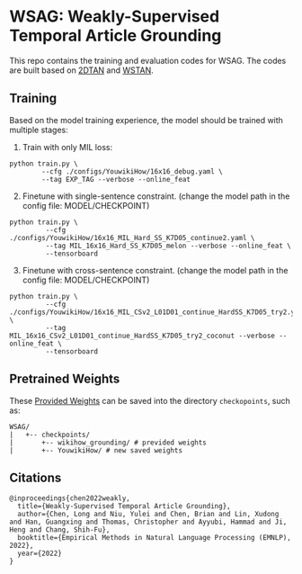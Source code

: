 # WSAG: Weakly-Supervised Temporal Article Grounding

This repo contains the training and evaluation codes for WSAG. The codes are built based on [2DTAN](https://github.com/researchmm/2D-TAN) and [WSTAN](https://github.com/ycWang9725/WSTAN).


## Training

Based on the model training experience, the model should be trained with multiple stages:
1. Train with only MIL loss:
```
python train.py \
        --cfg ./configs/YouwikiHow/16x16_debug.yaml \
        --tag EXP_TAG --verbose --online_feat
```
2. Finetune with single-sentence constraint. (change the model path in the config file: MODEL/CHECKPOINT)
```
python train.py \
         --cfg ./configs/YouwikiHow/16x16_MIL_Hard_SS_K7D05_continue2.yaml \
         --tag MIL_16x16_Hard_SS_K7D05_melon --verbose --online_feat \
         --tensorboard
```
3. Finetune with cross-sentence constraint. (change the model path in the config file: MODEL/CHECKPOINT)
```
python train.py \
         --cfg ./configs/YouwikiHow/16x16_MIL_CSv2_L01D01_continue_HardSS_K7D05_try2.yaml \
         --tag MIL_16x16_CSv2_L01D01_continue_HardSS_K7D05_try2_coconut --verbose --online_feat \
         --tensorboard

```


## Pretrained Weights
These [Provided Weights](https://drive.google.com/drive/folders/1gG31AjpIqKjfLmRH6trga8o1KBvKPpqt?usp=sharing) can be saved into the directory ``checkopoints``, such as:
```
WSAG/
|   +-- checkpoints/
|       +-- wikihow_grounding/ # previded weights
|       +-- YouwikiHow/ # new saved weights
```

## Citations
```
@inproceedings{chen2022weakly,
  title={Weakly-Supervised Temporal Article Grounding},
  author={Chen, Long and Niu, Yulei and Chen, Brian and Lin, Xudong and Han, Guangxing and Thomas, Christopher and Ayyubi, Hammad and Ji, Heng and Chang, Shih-Fu},
  booktitle={Empirical Methods in Natural Language Processing (EMNLP), 2022},
  year={2022}
}
```